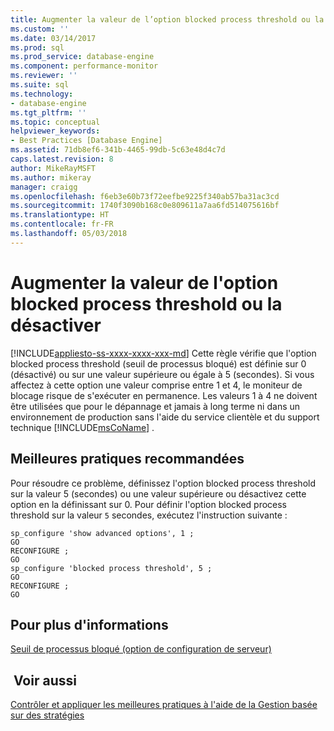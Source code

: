 ```yaml
---
title: Augmenter la valeur de l’option blocked process threshold ou la désactiver | Microsoft Docs
ms.custom: ''
ms.date: 03/14/2017
ms.prod: sql
ms.prod_service: database-engine
ms.component: performance-monitor
ms.reviewer: ''
ms.suite: sql
ms.technology:
- database-engine
ms.tgt_pltfrm: ''
ms.topic: conceptual
helpviewer_keywords:
- Best Practices [Database Engine]
ms.assetid: 71db8ef6-341b-4465-99db-5c63e48d4c7d
caps.latest.revision: 8
author: MikeRayMSFT
ms.author: mikeray
manager: craigg
ms.openlocfilehash: f6eb3e60b73f72eefbe9225f340ab57ba31ac3cd
ms.sourcegitcommit: 1740f3090b168c0e809611a7aa6fd514075616bf
ms.translationtype: HT
ms.contentlocale: fr-FR
ms.lasthandoff: 05/03/2018
---
```

# <a name="increase-or-disable-blocked-process-threshold"></a>Augmenter la valeur de l'option blocked process threshold ou la désactiver
[!INCLUDE[appliesto-ss-xxxx-xxxx-xxx-md](../../includes/appliesto-ss-xxxx-xxxx-xxx-md.md)]
  Cette règle vérifie que l'option blocked process threshold (seuil de processus bloqué) est définie sur 0 (désactivé) ou sur une valeur supérieure ou égale à 5 (secondes). Si vous affectez à cette option une valeur comprise entre 1 et 4, le moniteur de blocage risque de s'exécuter en permanence. Les valeurs 1 à 4 ne doivent être utilisées que pour le dépannage et jamais à long terme ni dans un environnement de production sans l'aide du service clientèle et du support technique [!INCLUDE[msCoName](../../includes/msconame-md.md)] .  
  
## <a name="best-practices-recommendations"></a>Meilleures pratiques recommandées  
 Pour résoudre ce problème, définissez l'option blocked process threshold sur la valeur 5 (secondes) ou une valeur supérieure ou désactivez cette option en la définissant sur 0. Pour définir l'option blocked process threshold sur la valeur `5` secondes, exécutez l'instruction suivante :  
  
```  
sp_configure 'show advanced options', 1 ;  
GO  
RECONFIGURE ;  
GO  
sp_configure 'blocked process threshold', 5 ;  
GO  
RECONFIGURE ;  
GO  
```  
  
## <a name="for-more-information"></a>Pour plus d'informations  
 [Seuil de processus bloqué (option de configuration de serveur)](../../database-engine/configure-windows/blocked-process-threshold-server-configuration-option.md)  
  
## <a name="see-also"></a> Voir aussi  
 [Contrôler et appliquer les meilleures pratiques à l'aide de la Gestion basée sur des stratégies](../../relational-databases/policy-based-management/monitor-and-enforce-best-practices-by-using-policy-based-management.md)  
  
  
